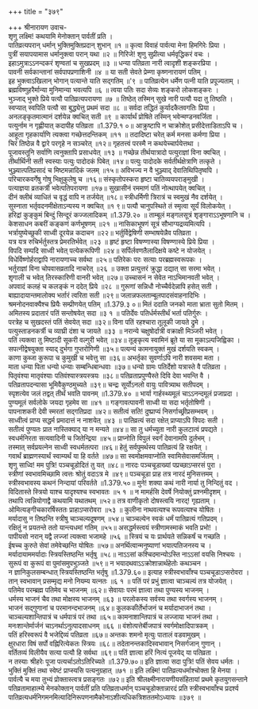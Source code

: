 +++
title = "३७९"

+++
श्रीनारायण उवाच-  
शृणु लक्ष्मि! कथयामि मेनोक्तान् पार्वतीं प्रति ।  
पातिव्रत्यपरान् धर्मान् भुक्तिमुक्तिप्रदान् शुभान् ॥१ ॥
कृत्वा विवाहं पार्वत्या मेना हिमगिरेः प्रिया ।  
पुत्रीं सयापयामास धर्मानुक्त्वा परान् यथा ॥२ ॥
गिरिजे! शृणु सुप्रीत्या धर्मवृद्धिकरं वचः ।  
इहाऽमुत्राऽऽनन्दकरं शृण्वतां च सुखप्रदम् ॥३ ॥
धन्या पतिव्रता नारी त्वादृशी शङ्करप्रिया ।  
पावनी सर्वकान्तानां सर्वपापप्रणाशिनी ॥४ ॥
या सती सेवते प्रेम्णा कृष्णनारायणं पतिम् ।  
इह भुक्त्वाऽखिलान् भोगान् पत्यान्ते याति सद्गतिम् ॥'९ ॥
पातिव्रत्येन धर्मेण पत्नी याति प्रपूज्यताम् ।  
ब्रह्मविष्णुहरैर्मान्या मुनिमान्या भवत्यपि ॥६ ॥
त्वया पतिः सदा सेव्यः शङ्करो लोकशङ्करः ।  
भुञ्जाद् भुक्ते प्रिये पत्यौ पातिव्रत्यपरायणा ॥७ ॥
तिष्ठेत् तस्मिन् सुखे नारी पत्यौ यदा तु तिष्ठति ।  
स्वप्यात् स्वपिति पत्यौ सा बुद्ध्येत्तु प्रथमं सदा ॥८ ॥
सर्वदा तद्धितं कुर्यादकैतवगतिः प्रिया ।  
अनलङ्कृतमात्मानं दर्शयेन्न क्वचित् सती ॥९ ॥
कार्यार्थं प्रोषिते तस्मिन् भवेन्मण्डनवर्जिता ।  
पत्युर्नाम न गृह्णीयात् कदापीह पतिव्रता ॥1.379.१ ०॥
आक्रुष्टापि न चाक्रोशेत् प्रसीदेत्ताडिताऽपि च ।  
आहूता गृहकार्याणि त्यक्त्वा गच्छेत्तदन्तिकम् ॥११ ॥
तदादिष्टा चरेत् कर्म मनसा कर्मणा प्रिया ।  
चिरं तिष्ठेन्न वै द्वारे परगृहे न सञ्चरेत् ॥१२॥
गृहतत्त्वं परस्मै न कथयेच्चार्पयेत्तथा ।  
पूजावस्तूनि सर्वाणि त्वनुक्तापि प्रसाधयेत् ॥१३ ॥
गच्छेन्न तीर्थयात्रादो पत्युराज्ञां विना क्वचित् ।  
तीर्थार्थिनी सती स्वस्याः पत्युः पादोदकं पिबेत् ॥१४॥
पत्युः पादोदके सर्वतीर्थक्षेत्राणि तत्कृते ।  
भुञ्ज्यात्पतिप्रसादं च मिष्टमन्नादिकं जलम् ॥१५॥
अविभज्य न वै भुञ्ज्याद् देवातिथिपितृष्वपि ।  
परिचारकवर्गेषु गोषु भिक्षुकुलेषु च ॥१६॥
संस्कृतोपस्करा हृष्टा चातिव्ययपराङ्मुखी ।  
पत्याज्ञया व्रतकर्त्री भवेत्पतिपरायणा ॥१७॥
सुखासीनं रममाणं पतिं नोत्थापयेत् क्वचित् ।  
दीनं क्लीबं व्याधितं च वृद्धं वापि न तर्जयेत् ॥१८॥
स्त्रीधर्मिणी त्रिरात्रं च स्वमुखं नैव दर्शयेत् ।  
सुस्नाता भर्तृवदनमीक्षेताऽन्यस्य न क्वचित् ॥१ ९॥
पत्यौ चानुपस्थिते तं स्मृत्वा सूर्यं विलोकयेत् ।  
हरिद्रां कुङ्कुमं बिन्दुं सिन्दूरं कज्जलादिकम् ॥1.379.२० ॥
ताम्बूलं मङ्गलसूत्रं शृङ्गाराऽऽभूषणानि च ।  
केशसाधन कबरीं कङ्कणं कर्णभूषणम् ॥२१ ॥
नासिकाभूषणं सूत्रं सौभाग्यद्रव्यमित्यपि ।  
भर्त्रायुष्येच्छुकी साध्वी दूरयेन्न कदाचन ॥२२॥
भर्तुर्विद्वेषिणी सम्भाषयेन्नैव पतिव्रता ।  
यत्र यत्र रुचिर्भर्तुस्तत्र प्रेमरतिर्भवेत् ॥२३ ॥
हृष्टं हृष्टा विषण्णास्या विषण्णास्ये प्रिये प्रिया ।  
विपदि सम्पदि साध्वी भवेत् पत्येकरूपिणी ॥२४॥
सर्पिर्लवणतैलादिक्षये कष्टे न योजयेत् ।  
विधेर्विष्णोर्हराद्वापि नारायणाच्च सर्वथा ॥२५॥
पतिरेकः परः सत्याः परब्रह्मस्वरूपकः ।  
भर्तुराज्ञां विना चोपवासव्रतादि नाचरेत् ॥२६ ॥
उक्ता प्रत्युत्तरं क्रुद्धा दद्यात् सा सरमा भवेत् ।  
शृगाली च भवेत् तिरस्कारिणी वानरी भवेत् ॥२७॥
उच्चासनं न सेवेत नाऽभिमानवती भवेत् ।  
अपवादं कलहं च कलङ्कं न ददेत् प्रिये ॥२८ ॥
गुरूणां सन्निधौ नोच्चैर्वदेन्नापि हसेत् सती ।  
बाह्यादायान्तमालोक्य भर्तारं त्वरिता सती ॥२९॥
जलान्नफलताम्बूलपादसंवाहनादिभिः ।  
श्रमनोदनवाक्यैश्च प्रियैः सम्प्रीणयेत् पतिम् ॥1.379.३ ०॥
मितं ददाति जनको माता भ्राता सुतो मितम् ।  
अमितस्य प्रदातारं पतिं सन्तोषयेत् सदा ॥३ १ ॥
पतिर्देवः पतिर्धर्मस्तीर्थं भर्ता पतिर्गुरुः ।  
परत्रेह च सुखदस्तं पतिं सेवयेत् सदा ॥३२॥
विना पतिं रहश्चारा तूलूकी जायते द्रुमे ।  
पत्युस्ताडनकर्त्री च व्याघ्री दंशा च जायते ॥३३ ॥
नरान्ये चक्षुषोर्दात्री वक्राक्षी मिञ्जरी भवेत् ।  
पतिं त्यक्त्वा तु मिष्टादी सूकरी वल्गुरी भवेत् ॥३४॥
तूङ्कृत्य स्वामिनं ब्रूते या सा मूकाऽल्पजिह्विका ।  
सपत्नीद्वेषयुक्ता स्याद् दुर्भगा गुप्तरोगिणी ॥३५॥
पत्यन्यं कामनायुक्तं मुखं दर्शयति स्वकम् ।  
काणा कुब्जा कुरूपा च कुमुखी च भवेत्तु सा ॥३६॥
अभर्तृका सुवर्णाऽपि नारी शवसमा मता ।  
माता धन्या पिता धन्यो धन्याः सम्बन्धिबान्धवाः ॥३७॥
धन्यो ग्रामः पतिर्देशो यत्रास्ते वै पतिव्रता ।  
पितृवंश्या मातृवंश्याः पतिवंश्यास्त्रयस्त्रयः ॥३८॥
पतिव्रताप्रपुण्यैस्ते दिवि देवा भवन्ति वै ।  
पतिव्रतापदन्यासा भूमिवैकुण्ठमुच्यते ॥३९॥
चन्द्रः सूर्योऽनलो वायुः पावित्र्याथ सतीपदम् ।  
स्पृशत्येव जलं तद्वत् तीर्थं भवति पावनम् ॥1.379.४० ॥
भार्या गार्हस्थ्यमूलं चाऽऽनन्दमूलं प्रजाप्रदा ।  
पुण्यमूलं सर्वलोके जयदा गृहमेव सा ॥४१ ॥
गङ्गावत्पावनी साध्वी या सदा भर्तृतोषिणी ।  
पापनाशकरी देवी स्मरतां सद्गतिप्रदा ॥४२॥
सतीत्वं सति! दुष्प्राप्यं निसर्गाच्छ्रीप्रसम्भवम् ।  
साध्वीत्वं प्राप्य सद्धर्म प्रमादात्तं न नाशयेत् ॥४३ ॥
पातिव्रत्यं सदा रक्षेत् प्राप्याऽपि विपदः सती ।  
सतीत्वं पुण्यतः प्रात नास्तिक्याद् या न मन्यते ॥४४॥
सा तु धर्मच्युता नारी कुलटात्वं प्रपद्यते ।  
स्वधर्मनिरता सत्यवादिनी च जितेन्द्रिया ॥४५॥
प्राप्नोति विपुलं स्वर्गं देवानामपि दुर्लभम् ।  
तस्मात् सर्वप्रयत्नेन साध्वी स्वधर्मतत्परा ॥४६॥
हेतुं सर्वपुमर्थस्य पातिव्रत्यं हि रक्षयेत् ।  
गवार्थं ब्राह्मणस्यार्थं स्वाम्यर्थं या हि वर्तते ॥४७॥
सा स्वमोक्षमवाप्नोति स्वामिसेवासमर्जितम् ।  
शृणु साध्वि! मम पुत्रि! पञ्चचूडोदितं तु यत् ॥४८॥
नारदः पञ्चचूडाख्यां पप्रच्छाऽप्सरसं पुरा ।  
स्त्रीणां स्वभावमिच्छामि त्वत्तः श्रोतुं वदाऽत्र मे ॥४९॥
पञ्चचूडा प्राह तत्र नारदं मुनिसत्तमम् ।  
स्त्रीस्वभावस्य कथनं निन्दायां परिवर्तते ॥1.379.५०॥
मुने! शक्या कथं नारी नार्या तु निन्दितुं वद ।  
विदितास्ते स्त्रियो याश्च यादृश्यश्च स्वभावतः ॥५ १ ॥
न मामर्हसि देवर्षे नियोक्तुं प्रश्नमीदृशम् ।  
तथापि त्वन्नियोगाद्वै कथयामि यथातथम् ॥५२॥
तत्र वाणीकृतो दोषस्त्वयि नारद्! गृह्यताम् ।  
ओमित्यङ्गीचकारर्षिस्ततः प्राहाऽप्सरोवरा ॥५३ ॥
कुलीना नाथवत्यश्च रूपवत्यश्च योषितः ।  
मर्यादासु न तिष्ठन्ति स्त्रीषु चाञ्चल्यदूषणम् ॥५४॥
चाञ्चल्येन स्वकं धर्मं पातिव्रत्यं गतिप्रदम् ।  
रक्षितुं न प्रयतन्ते ततो यान्त्यधमां गतिम् ॥५५॥
असद्धर्मस्त्वयं स्त्रीणामस्माकं भवति प्रभो! ।  
पापीयसो नरान् यद्वै लज्जां त्यक्त्वा भजामहे ॥५६ ॥
स्त्रियं च यः प्रार्थयते सन्निकर्षं च गच्छति ।  
ईषच्च कुरुते सेवां तमेवेच्छन्ति योषितः ॥५७॥
अनर्थित्वान्मनुष्याणां भयात्पतिजनस्य च ।  
मर्यादायाममर्यादाः स्त्रियस्तिष्ठन्ति भर्तृषु ॥५८॥
नाऽऽसां कश्चिदमान्योऽस्ति नाऽऽसां वयसि निश्चयः ।  
सुरूपं वा कुरूपं वा पुमांसमुपभुञ्जते ॥५९॥
न भयादथवाऽऽक्रोशान्नार्थहेतोः कथञ्चन ।  
न ज्ञानिकुलसम्बन्धात् स्त्रियस्तिष्ठन्ति भर्तृषु ॥1.379.६०॥
इत्याह स्त्रीस्वभावाँश्च पञ्चचूडाऽप्सरोवरा ।  
तान् स्वभावान् प्रसम्मृद्य मनो नियम्य यत्नतः ॥६ १ ॥
पतिं परं प्रभुं ज्ञात्वा चाञ्चल्यं तत्र योजयेत् ।  
पतिमेव परम्ब्रह्म पतिमेव च भाजनम् ॥६२॥
सेवायाः परमं ज्ञात्वा तथा पुण्यस्य भाजनम् ।  
धर्मस्य भाजनं चैव तथा मोक्षस्य भाजनम् ॥६३ ॥
परलोकस्य सर्वस्य तथा स्वर्गस्य भाजनम् ।  
भाजनं सद्गुणानां च परमानन्दभाजनम् ॥६४॥
कुलककीर्तेर्भाजनं च मर्यादाभाजनं तथा ।  
चाञ्चल्यशान्तिपात्रं च धर्मपात्रं परं तथा ॥६५॥
कामनाशान्तिपात्रं च लज्जाया भाजनं तथा ।  
मनःशान्तेर्मार्जनं चाऽनर्थाऽनुत्पादसाधनम् ॥६६ ॥
वंशोत्पत्तेर्बीजपात्रं स्वर्गमोक्षादिपात्रकम् ।  
पतिं हरिस्वरूपं वै भजेद्दिव्यं पतिव्रता ॥६७॥
अन्तकः शमनो मृत्युः पातालं वडवामुखम् ।  
क्षुरधारा विषं सर्पो वह्निरित्येकतः स्त्रियः ॥६८॥
तदेतानन्तकादिस्वभावान् निसर्गजान् गुणान् ।  
वर्तितव्यं विलीयैव सत्या पत्यौ हि सर्वथा ॥६९॥
पतिं ज्ञात्वा हरिं नित्यं पूजयेद् या पतिव्रता ।  
न तस्याः श्रीहरेः पूजा पत्यर्चाऽतोऽतिरिच्यते ॥1.379.७०॥
इति ज्ञात्वा सदा पुत्रि! पतिं सेवय धर्मतः ।  
भुक्तिं मुक्तिं तथा स्वेष्टं प्राप्स्यसि पत्यनुग्रहात् ॥७१ ॥
इति लक्ष्मि! पातिव्रत्यधर्माश्चोक्ता हि मेनया ।  
पार्वत्यै च मया तुभ्यं प्रोक्तास्त्वत्र प्रसङ्गतः ॥७२॥
इति श्रीलक्ष्मीनारायणीयसंहितायां प्रथमे कृतयुगसन्ताने पतिव्रतामाहात्म्ये मेनकोक्तान् पार्वतीं प्रति पतिव्रताधर्मान् पञ्चचूडोक्तान्नारदं प्रति स्त्रीस्वभावाँश्च प्रदर्श्य पातिव्रत्यधर्मनिगमनमित्यादिनिरूपणनामैकोनाऽशीत्यधिकत्रिशततमोऽध्यायः ॥३७९ ॥
    
